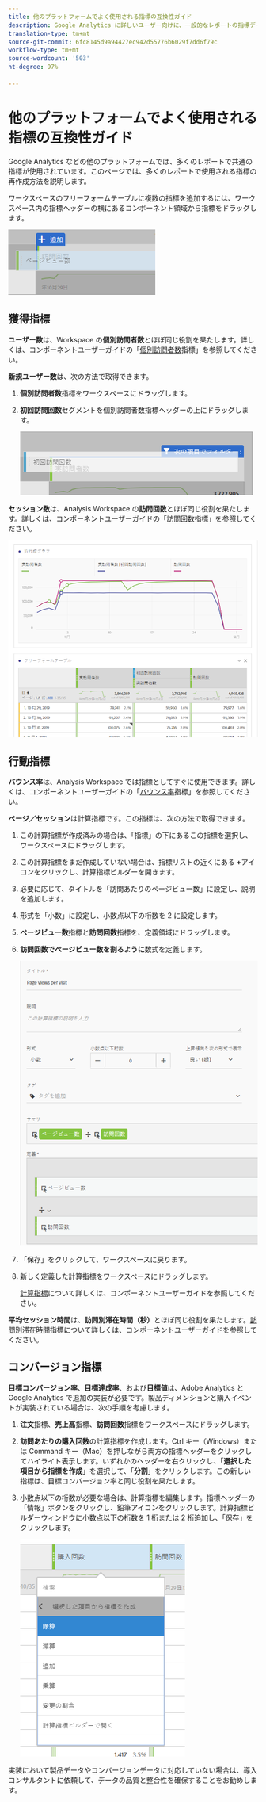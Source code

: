```yaml
---
title: 他のプラットフォームでよく使用される指標の互換性ガイド
description: Google Analytics に詳しいユーザー向けに、一般的なレポートの指標データを取り込む方法をわかりやすく説明します。
translation-type: tm+mt
source-git-commit: 6fc8145d9a94427ec942d55776b6029f7dd6f79c
workflow-type: tm+mt
source-wordcount: '503'
ht-degree: 97%

---
```



# 他のプラットフォームでよく使用される指標の互換性ガイド

Google Analytics などの他のプラットフォームでは、多くのレポートで共通の指標が使用されています。このページでは、多くのレポートで使用される指標の再作成方法を説明します。

ワークスペースのフリーフォームテーブルに複数の指標を追加するには、ワークスペース内の指標ヘッダーの横にあるコンポーネント領域から指標をドラッグします。

![追加の指標](/help/technotes/ga-to-aa/assets/new_metric.png)

## 獲得指標

**ユーザー数**&#x200B;は、Workspace の&#x200B;**個別訪問者数**&#x200B;とほぼ同じ役割を果たします。詳しくは、コンポーネントユーザーガイドの「[個別訪問者数](/help/components/metrics/unique-visitors.md)指標」を参照してください。

**新規ユーザー数**&#x200B;は、次の方法で取得できます。

1. **個別訪問者数**&#x200B;指標をワークスペースにドラッグします。
2. **初回訪問回数**&#x200B;セグメントを個別訪問者数指標ヘッダーの上にドラッグします。

   ![初回訪問回数](../assets/first_time_visits.png)

**セッション数**&#x200B;は、Analysis Workspace の&#x200B;**訪問回数**&#x200B;とほぼ同じ役割を果たします。詳しくは、コンポーネントユーザーガイドの「[訪問回数](/help/components/metrics/visits.md)指標」を参照してください。

![獲得指標](../assets/acquisition_metrics.png)

## 行動指標

**バウンス率**&#x200B;は、Analysis Workspace では指標としてすぐに使用できます。詳しくは、コンポーネントユーザーガイドの「[バウンス率](/help/components/metrics/bounce-rate.md)指標」を参照してください。

**ページ／セッション**&#x200B;は計算指標です。この指標は、次の方法で取得できます。

1. この計算指標が作成済みの場合は、「指標」の下にあるこの指標を選択し、ワークスペースにドラッグします。
2. この計算指標をまだ作成していない場合は、指標リストの近くにある **+**&#x200B;アイコンをクリックし、計算指標ビルダーを開きます。
3. 必要に応じて、タイトルを「訪問あたりのページビュー数」に設定し、説明を追加します。
4. 形式を「小数」に設定し、小数点以下の桁数を 2 に設定します。
5. **ページビュー数**&#x200B;指標と&#x200B;**訪問回数**&#x200B;指標を、定義領域にドラッグします。
6. **訪問回数でページビュー数を割るように**&#x200B;数式を定義します。

   ![訪問あたりのページビュー数](/help/technotes/ga-to-aa/assets/page_views_per_visit.png)

7. 「保存」をクリックして、ワークスペースに戻ります。
8. 新しく定義した計算指標をワークスペースにドラッグします。

   [計算指標](/help/components/c-calcmetrics/cm-overview.md)について詳しくは、コンポーネントユーザーガイドを参照してください。

**平均セッション時間**&#x200B;は、**訪問別滞在時間（秒）**&#x200B;とほぼ同じ役割を果たします。[訪問別滞在時間](/help/components/metrics/time-spent-per-visit.md)指標について詳しくは、コンポーネントユーザーガイドを参照してください。

## コンバージョン指標

**目標コンバージョン率**、**目標達成率**、および&#x200B;**目標値**&#x200B;は、Adobe Analytics と Google Analytics で追加の実装が必要です。製品ディメンションと購入イベントが実装されている場合は、次の手順を考慮します。

1. **注文**&#x200B;指標、**売上高**&#x200B;指標、**訪問回数**&#x200B;指標をワークスペースにドラッグします。
1. **訪問あたりの購入回数**&#x200B;の計算指標を作成します。Ctrl キー（Windows）または Command キー（Mac）を押しながら両方の指標ヘッダーをクリックしてハイライト表示します。いずれかのヘッダーを右クリックし、「**選択した項目から指標を作成**」を選択して、「**分割**」をクリックします。この新しい指標は、目標コンバージョン率と同じ役割を果たします。
1. 小数点以下の桁数が必要な場合は、計算指標を編集します。指標ヘッダーの「情報」ボタンをクリックし、鉛筆アイコンをクリックします。計算指標ビルダーウィンドウに小数点以下の桁数を 1 桁または 2 桁追加し、「保存」をクリックします。

   ![訪問あたりの購入回数](/help/technotes/ga-to-aa/assets/orders_per_visit.png)

実装において製品データやコンバージョンデータに対応していない場合は、導入コンサルタントに依頼して、データの品質と整合性を確保することをお勧めします。
